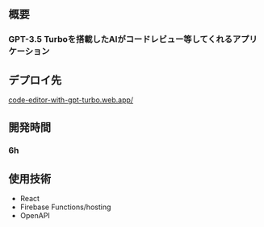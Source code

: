## 概要

### GPT-3.5 Turboを搭載したAIがコードレビュー等してくれるアプリケーション

## デプロイ先

[code-editor-with-gpt-turbo.web.app/](http://code-editor-with-gpt-turbo.web.app/)

## 開発時間

### 6h

## 使用技術

- React
- Firebase Functions/hosting
- OpenAPI